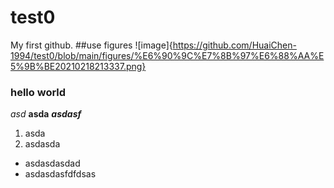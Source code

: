 # test0
My first github.
##use figures
![image]{https://github.com/HuaiChen-1994/test0/blob/main/figures/%E6%90%9C%E7%8B%97%E6%88%AA%E5%9B%BE20210218213337.png}
### hello world
*asd*
**asda**
***asdasf***
1. asda
2. asdasda
- asdasdasdad
- asdasdasfdfdsas
